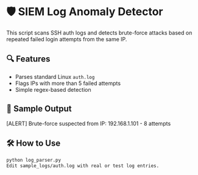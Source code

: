 # 🛡️ SIEM Log Anomaly Detector

This script scans SSH auth logs and detects brute-force attacks based on repeated failed login attempts from the same IP.

## 🔍 Features
- Parses standard Linux `auth.log`
- Flags IPs with more than 5 failed attempts
- Simple regex-based detection

## 🧪 Sample Output

[ALERT] Brute-force suspected from IP: 192.168.1.101 - 8 attempts


## 🛠️ How to Use

```bash
python log_parser.py
Edit sample_logs/auth.log with real or test log entries.

